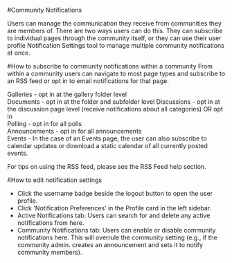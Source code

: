 #Community Notifications  

Users can manage the communication they receive from communities they are members of.  There are two ways users can do this.  They can subscribe to individual pages through the community itself, or they can use their user profile Notification Settings tool to manage multiple community notifications at once.

#How to subscribe to community notifications within a community
From within a community users can navigate to most page types and subscribe to an RSS feed or opt in to email notifications for that page.  

Galleries - opt in at the gallery folder level  
Documents - opt in at the folder and subfolder level
Discussions - opt in at the discussion page level (receive notifications about all categories) OR opt in  
Polling - opt in for all polls  
Announcements - opt in for all announcements   
Events - In the case of an Events page, the user can also subscribe to calendar updates or download a static calendar of all currently posted events.

For tips on using the RSS feed, please see the RSS Feed help section.

#How to edit notification settings
* Click the username badge beside the logout button to open the user profile.
* Click 'Notification Preferences' in the Profile card in the left sidebar.  
* Active Notifications tab: Users can search for and delete any active notifications from here.  
* Community Notifications tab: Users can enable or disable community notifications here.  This will overrule the community setting (e.g., if the community admin. creates an announcement and sets it to notify community members).
